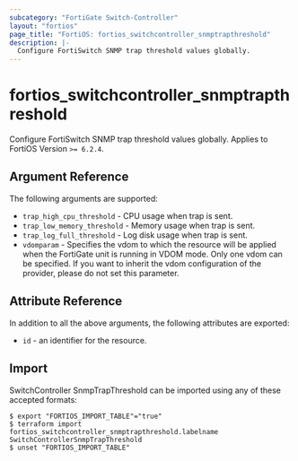 ```yaml
---
subcategory: "FortiGate Switch-Controller"
layout: "fortios"
page_title: "FortiOS: fortios_switchcontroller_snmptrapthreshold"
description: |-
  Configure FortiSwitch SNMP trap threshold values globally.
---
```


# fortios_switchcontroller_snmptrapthreshold
Configure FortiSwitch SNMP trap threshold values globally. Applies to FortiOS Version `>= 6.2.4`.

## Argument Reference

The following arguments are supported:

* `trap_high_cpu_threshold` - CPU usage when trap is sent.
* `trap_low_memory_threshold` - Memory usage when trap is sent.
* `trap_log_full_threshold` - Log disk usage when trap is sent.
* `vdomparam` - Specifies the vdom to which the resource will be applied when the FortiGate unit is running in VDOM mode. Only one vdom can be specified. If you want to inherit the vdom configuration of the provider, please do not set this parameter.


## Attribute Reference

In addition to all the above arguments, the following attributes are exported:
* `id` - an identifier for the resource.

## Import

SwitchController SnmpTrapThreshold can be imported using any of these accepted formats:
```
$ export "FORTIOS_IMPORT_TABLE"="true"
$ terraform import fortios_switchcontroller_snmptrapthreshold.labelname SwitchControllerSnmpTrapThreshold
$ unset "FORTIOS_IMPORT_TABLE"
```
